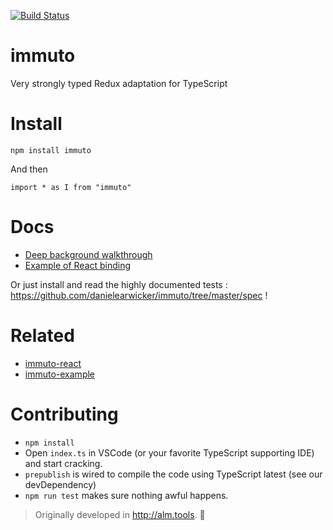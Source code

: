 [![Build Status](https://travis-ci.org/danielearwicker/immuto.svg?branch=master)](https://travis-ci.org/danielearwicker/immuto)

# immuto
Very strongly typed Redux adaptation for TypeScript

# Install 

    npm install immuto

And then 

    import * as I from "immuto"

# Docs 

* [Deep background walkthrough](http://danielearwicker.github.io/Immuto_Strongly_Typed_Redux_Composition.html)
* [Example of React binding](http://danielearwicker.github.io/Immuto_Working_with_React_An_Example_.html)
 
Or just install and read the highly documented tests : https://github.com/danielearwicker/immuto/tree/master/spec !

# Related
* [immuto-react](https://github.com/danielearwicker/immuto-react)
* [immuto-example](https://github.com/danielearwicker/immuto-example)

# Contributing

* `npm install`
* Open `index.ts` in VSCode (or your favorite TypeScript supporting IDE) and start cracking. 
* `prepublish` is wired to compile the code using TypeScript latest (see our devDependency)
* `npm run test` makes sure nothing awful happens.

> Originally developed in http://alm.tools. :rose:
